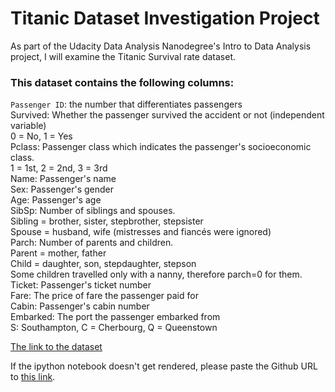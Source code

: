 <h1>Titanic Dataset Investigation Project</h1>

As part of the Udacity Data Analysis Nanodegree's Intro to Data Analysis project, 
I will examine the Titanic Survival rate dataset. 

<h3>This dataset contains the following columns:</h3>

`Passenger ID`: the number that differentiates passengers<br>
Survived: Whether the passenger survived the accident or not (independent variable)<br>
0 = No, 1 = Yes<br>
Pclass: Passenger class which indicates the passenger's socioeconomic class.<br>
1 = 1st, 2 = 2nd, 3 = 3rd<br>
Name: Passenger's name<br>
Sex: Passenger's gender<br>
Age: Passenger's age<br>
SibSp: Number of siblings and spouses.<br>
Sibling = brother, sister, stepbrother, stepsister<br>
Spouse = husband, wife (mistresses and fiancés were ignored)<br>
Parch: Number of parents and children.<br>
Parent = mother, father<br>
Child = daughter, son, stepdaughter, stepson<br>
Some children travelled only with a nanny, therefore parch=0 for them.<br>
Ticket: Passenger's ticket number<br>
Fare: The price of fare the passenger paid for<br>
Cabin: Passenger's cabin number<br>
Embarked: The port the passenger embarked from<br>
S: Southampton, C = Cherbourg, Q = Queenstown<br>

<a href ='https://www.kaggle.com/c/titanic/data'> The link to the dataset</a> 

If the ipython notebook doesn't get rendered, please paste the Github URL to <a href='https://nbviewer.jupyter.org/'>this link</a>.
